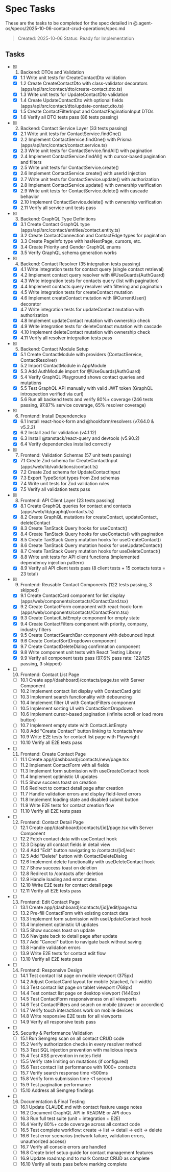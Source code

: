 # Spec Tasks

These are the tasks to be completed for the spec detailed in @.agent-os/specs/2025-10-06-contact-crud-operations/spec.md

> Created: 2025-10-06
> Status: Ready for Implementation

## Tasks

- [x] 1. Backend: DTOs and Validation
  - [x] 1.1 Write unit tests for CreateContactDto validation
  - [x] 1.2 Create CreateContactDto with class-validator decorators (apps/api/src/contact/dto/create-contact.dto.ts)
  - [x] 1.3 Write unit tests for UpdateContactDto validation
  - [x] 1.4 Create UpdateContactDto with optional fields (apps/api/src/contact/dto/update-contact.dto.ts)
  - [x] 1.5 Create ContactFilterInput and ContactPaginationInput DTOs
  - [x] 1.6 Verify all DTO tests pass (86 tests passing)

- [x] 2. Backend: Contact Service Layer (33 tests passing)
  - [x] 2.1 Write unit tests for ContactService.findOne()
  - [x] 2.2 Implement ContactService.findOne() with Prisma (apps/api/src/contact/contact.service.ts)
  - [x] 2.3 Write unit tests for ContactService.findAll() with pagination
  - [x] 2.4 Implement ContactService.findAll() with cursor-based pagination and filters
  - [x] 2.5 Write unit tests for ContactService.create()
  - [x] 2.6 Implement ContactService.create() with userId injection
  - [x] 2.7 Write unit tests for ContactService.update() with authorization
  - [x] 2.8 Implement ContactService.update() with ownership verification
  - [x] 2.9 Write unit tests for ContactService.delete() with cascade behavior
  - [x] 2.10 Implement ContactService.delete() with ownership verification
  - [x] 2.11 Verify all service unit tests pass

- [x] 3. Backend: GraphQL Type Definitions
  - [x] 3.1 Create Contact GraphQL type (apps/api/src/contact/entities/contact.entity.ts)
  - [x] 3.2 Create ContactConnection and ContactEdge types for pagination
  - [x] 3.3 Create PageInfo type with hasNextPage, cursors, etc.
  - [x] 3.4 Create Priority and Gender GraphQL enums
  - [x] 3.5 Verify GraphQL schema generation works

- [x] 4. Backend: Contact Resolver (35 integration tests passing)
  - [x] 4.1 Write integration tests for contact query (single contact retrieval)
  - [x] 4.2 Implement contact query resolver with @UseGuards(AuthGuard)
  - [x] 4.3 Write integration tests for contacts query (list with pagination)
  - [x] 4.4 Implement contacts query resolver with filtering and pagination
  - [x] 4.5 Write integration tests for createContact mutation
  - [x] 4.6 Implement createContact mutation with @CurrentUser() decorator
  - [x] 4.7 Write integration tests for updateContact mutation with authorization
  - [x] 4.8 Implement updateContact mutation with ownership check
  - [x] 4.9 Write integration tests for deleteContact mutation with cascade
  - [x] 4.10 Implement deleteContact mutation with ownership check
  - [x] 4.11 Verify all resolver integration tests pass

- [x] 5. Backend: Contact Module Setup
  - [x] 5.1 Create ContactModule with providers (ContactService, ContactResolver)
  - [x] 5.2 Import ContactModule in AppModule
  - [x] 5.3 Add AuthModule import for @UseGuards(AuthGuard)
  - [x] 5.4 Verify GraphQL Playground shows contact queries and mutations
  - [x] 5.5 Test GraphQL API manually with valid JWT token (GraphQL introspection verified via curl)
  - [x] 5.6 Run all backend tests and verify 80%+ coverage (246 tests passing, 97.87% service coverage, 65% resolver coverage)

- [x] 6. Frontend: Install Dependencies
  - [x] 6.1 Install react-hook-form and @hookform/resolvers (v7.64.0 & v5.2.2)
  - [x] 6.2 Install zod for validation (v4.1.12)
  - [x] 6.3 Install @tanstack/react-query and devtools (v5.90.2)
  - [x] 6.4 Verify dependencies installed correctly

- [x] 7. Frontend: Validation Schemas (57 unit tests passing)
  - [x] 7.1 Create Zod schema for CreateContactInput (apps/web/lib/validations/contact.ts)
  - [x] 7.2 Create Zod schema for UpdateContactInput
  - [x] 7.3 Export TypeScript types from Zod schemas
  - [x] 7.4 Write unit tests for Zod validation rules
  - [x] 7.5 Verify all validation tests pass

- [x] 8. Frontend: API Client Layer (23 tests passing)
  - [x] 8.1 Create GraphQL queries for contact and contacts (apps/web/lib/graphql/contacts.ts)
  - [x] 8.2 Create GraphQL mutations for createContact, updateContact, deleteContact
  - [x] 8.3 Create TanStack Query hooks for useContact()
  - [x] 8.4 Create TanStack Query hooks for useContacts() with pagination
  - [x] 8.5 Create TanStack Query mutation hooks for useCreateContact()
  - [x] 8.6 Create TanStack Query mutation hooks for useUpdateContact()
  - [x] 8.7 Create TanStack Query mutation hooks for useDeleteContact()
  - [x] 8.8 Write unit tests for API client functions (implemented dependency injection pattern)
  - [x] 8.9 Verify all API client tests pass (8 client tests + 15 contacts tests = 23 total)

- [x] 9. Frontend: Reusable Contact Components (122 tests passing, 3 skipped)
  - [x] 9.1 Create ContactCard component for list display (apps/web/components/contacts/ContactCard.tsx)
  - [x] 9.2 Create ContactForm component with react-hook-form (apps/web/components/contacts/ContactForm.tsx)
  - [x] 9.3 Create ContactListEmpty component for empty state
  - [x] 9.4 Create ContactFilters component with priority, company, industry filters
  - [x] 9.5 Create ContactSearchBar component with debounced input
  - [x] 9.6 Create ContactSortDropdown component
  - [x] 9.7 Create ContactDeleteDialog confirmation component
  - [x] 9.8 Write component unit tests with React Testing Library
  - [x] 9.9 Verify all component tests pass (97.6% pass rate: 122/125 passing, 3 skipped)

- [ ] 10. Frontend: Contact List Page
  - [ ] 10.1 Create app/(dashboard)/contacts/page.tsx with Server Component
  - [ ] 10.2 Implement contact list display with ContactCard grid
  - [ ] 10.3 Implement search functionality with debouncing
  - [ ] 10.4 Implement filter UI with ContactFilters component
  - [ ] 10.5 Implement sorting UI with ContactSortDropdown
  - [ ] 10.6 Implement cursor-based pagination (infinite scroll or load more button)
  - [ ] 10.7 Implement empty state with ContactListEmpty
  - [ ] 10.8 Add "Create Contact" button linking to /contacts/new
  - [ ] 10.9 Write E2E tests for contact list page with Playwright
  - [ ] 10.10 Verify all E2E tests pass

- [ ] 11. Frontend: Create Contact Page
  - [ ] 11.1 Create app/(dashboard)/contacts/new/page.tsx
  - [ ] 11.2 Implement ContactForm with all fields
  - [ ] 11.3 Implement form submission with useCreateContact hook
  - [ ] 11.4 Implement optimistic UI updates
  - [ ] 11.5 Show success toast on creation
  - [ ] 11.6 Redirect to contact detail page after creation
  - [ ] 11.7 Handle validation errors and display field-level errors
  - [ ] 11.8 Implement loading state and disabled submit button
  - [ ] 11.9 Write E2E tests for contact creation flow
  - [ ] 11.10 Verify all E2E tests pass

- [ ] 12. Frontend: Contact Detail Page
  - [ ] 12.1 Create app/(dashboard)/contacts/[id]/page.tsx with Server Component
  - [ ] 12.2 Fetch contact data with useContact hook
  - [ ] 12.3 Display all contact fields in detail view
  - [ ] 12.4 Add "Edit" button navigating to /contacts/[id]/edit
  - [ ] 12.5 Add "Delete" button with ContactDeleteDialog
  - [ ] 12.6 Implement delete functionality with useDeleteContact hook
  - [ ] 12.7 Show success toast on deletion
  - [ ] 12.8 Redirect to /contacts after deletion
  - [ ] 12.9 Handle loading and error states
  - [ ] 12.10 Write E2E tests for contact detail page
  - [ ] 12.11 Verify all E2E tests pass

- [ ] 13. Frontend: Edit Contact Page
  - [ ] 13.1 Create app/(dashboard)/contacts/[id]/edit/page.tsx
  - [ ] 13.2 Pre-fill ContactForm with existing contact data
  - [ ] 13.3 Implement form submission with useUpdateContact hook
  - [ ] 13.4 Implement optimistic UI updates
  - [ ] 13.5 Show success toast on update
  - [ ] 13.6 Navigate back to detail page after update
  - [ ] 13.7 Add "Cancel" button to navigate back without saving
  - [ ] 13.8 Handle validation errors
  - [ ] 13.9 Write E2E tests for contact edit flow
  - [ ] 13.10 Verify all E2E tests pass

- [ ] 14. Frontend: Responsive Design
  - [ ] 14.1 Test contact list page on mobile viewport (375px)
  - [ ] 14.2 Adjust ContactCard layout for mobile (stacked, full-width)
  - [ ] 14.3 Test contact list page on tablet viewport (768px)
  - [ ] 14.4 Test contact list page on desktop viewport (1440px)
  - [ ] 14.5 Test ContactForm responsiveness on all viewports
  - [ ] 14.6 Test ContactFilters and search on mobile (drawer or accordion)
  - [ ] 14.7 Verify touch interactions work on mobile devices
  - [ ] 14.8 Write responsive E2E tests for all viewports
  - [ ] 14.9 Verify all responsive tests pass

- [ ] 15. Security & Performance Validation
  - [ ] 15.1 Run Semgrep scan on all contact CRUD code
  - [ ] 15.2 Verify authorization checks in every resolver method
  - [ ] 15.3 Test SQL injection prevention with malicious inputs
  - [ ] 15.4 Test XSS prevention in notes field
  - [ ] 15.5 Verify rate limiting on mutations (if configured)
  - [ ] 15.6 Test contact list performance with 1000+ contacts
  - [ ] 15.7 Verify search response time <500ms
  - [ ] 15.8 Verify form submission time <1 second
  - [ ] 15.9 Test pagination performance
  - [ ] 15.10 Address all Semgrep findings

- [ ] 16. Documentation & Final Testing
  - [ ] 16.1 Update CLAUDE.md with contact feature usage notes
  - [ ] 16.2 Document GraphQL API in README or API docs
  - [ ] 16.3 Run full test suite (unit + integration + E2E)
  - [ ] 16.4 Verify 80%+ code coverage across all contact code
  - [ ] 16.5 Test complete workflow: create → list → detail → edit → delete
  - [ ] 16.6 Test error scenarios (network failure, validation errors, unauthorized access)
  - [ ] 16.7 Verify all console errors are handled
  - [ ] 16.8 Create brief setup guide for contact management features
  - [ ] 16.9 Update roadmap.md to mark Contact CRUD as complete
  - [ ] 16.10 Verify all tests pass before marking complete
